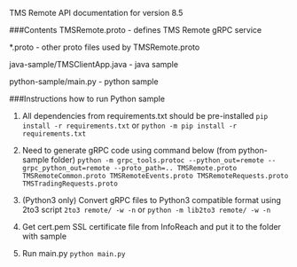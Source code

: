 TMS Remote API documentation for version 8.5

###Contents
TMSRemote.proto - defines TMS Remote gRPC service

*.proto - other proto files used by TMSRemote.proto

java-sample/TMSClientApp.java - java sample

python-sample/main.py - python sample

###Instructions how to run Python sample

1. All dependencies from requirements.txt should be pre-installed
`pip install -r requirements.txt`
or
`python -m pip install -r requirements.txt`

2. Need to generate gRPC code using command below (from python-sample folder)
`python -m grpc_tools.protoc --python_out=remote --grpc_python_out=remote --proto_path=.. TMSRemote.proto TMSRemoteCommon.proto TMSRemoteEvents.proto TMSRemoteRequests.proto TMSTradingRequests.proto`

3. (Python3 only) Convert gRPC files to Python3 compatible format using 2to3 script
`2to3 remote/ -w -n`
or
`python -m lib2to3 remote/ -w -n`

4. Get cert.pem SSL certificate file from InfoReach and put it to the folder with sample

5. Run main.py
`python main.py`
